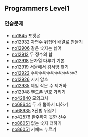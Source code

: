 

## Programmers Level1

### 연습문제

- [no1845](<https://github.com/duoh20/notebook/blob/master/JavaTest/src/programmers/level1/No1845.java>) 포켓몬
- [no12932](<https://github.com/duoh20/notebook/blob/master/JavaTest/src/programmers/level1/No12932.java>) 자연수 뒤집어 배열로 만들기
- [no12906](<https://github.com/duoh20/notebook/blob/master/JavaTest/src/programmers/level1/No12906.java>) 같은 숫자는 싫어
- [no12912](<https://github.com/duoh20/notebook/blob/master/JavaTest/src/programmers/level1/No12912.java>) 두 정수의 합
- [no12918](<https://github.com/duoh20/notebook/blob/master/JavaTest/src/programmers/level1/No12918.java>) 문자열 다루기 기본
- [no12919](<https://github.com/duoh20/notebook/blob/master/JavaTest/src/programmers/level1/No12919.java>) 서울에서 김서방 찾기
- [no12922](<https://github.com/duoh20/notebook/blob/master/JavaTest/src/programmers/level1/No12922.java>) 수박수박수박수박수박수?
- [no12926](<https://github.com/duoh20/notebook/blob/master/JavaTest/src/programmers/level1/No12926.java>) 시저 암호
- [no12935](<https://github.com/duoh20/notebook/blob/master/JavaTest/src/programmers/level1/No12935.java>) 제일 작은 수 제거하
- [no12948](<https://github.com/duoh20/notebook/blob/master/JavaTest/src/programmers/level1/No12948.java>) 핸드폰 번호 가리기
- [no42840](<https://github.com/duoh20/notebook/blob/master/JavaTest/src/programmers/level1/No42840.java>) 모의고사
- [no68644](<https://github.com/duoh20/notebook/blob/master/JavaTest/src/programmers/level1/No68644.java>) 두 개 뽑아서 더하기
- [no68935](<https://github.com/duoh20/notebook/blob/master/JavaTest/src/programmers/level1/No68935.java>) 3진법 뒤집기
- [no42576](<https://github.com/duoh20/notebook/blob/master/JavaTest/src/programmers/level1/No42576.java>) 완주하지 못한 선수
- [no86051](<https://github.com/duoh20/notebook/blob/master/JavaTest/src/programmers/level1/No86051.java>) 없는 숫자 더하기
- [no86051](<https://github.com/duoh20/notebook/blob/master/JavaTest/src/programmers/level1/No67256.java>) 키패드 누르기
